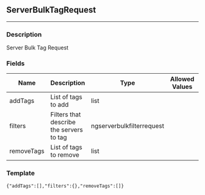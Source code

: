 ## ServerBulkTagRequest
---
### Description
Server Bulk Tag Request
### Fields
| Name | Description | Type | Allowed Values | Required |
| ---- | ----------- | ---- | -------------- | -------- |
| addTags | List of tags to add | list |  | true |
| filters | Filters that describe the servers to tag | ngserverbulkfilterrequest |  | true |
| removeTags | List of tags to remove | list |  | true |
### Template
```
{"addTags":[],"filters":{},"removeTags":[]}
```
